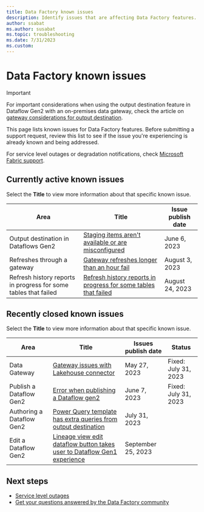 ```yaml
---
title: Data Factory known issues
description: Identify issues that are affecting Data Factory features. 
author: ssabat
ms.author: susabat
ms.topic: troubleshooting    
ms.date: 7/31/2023
ms.custom:  
---
```


# Data Factory known issues

>[!IMPORTANT]
> For important considerations when using the output destination feature in Dataflow Gen2 with an on-premises data gateway, check the article on [gateway considerations for output destination](gateway-considerations-output-destinations.md).

This page lists known issues for Data Factory features. Before submitting a support request, review this list to see if the issue you're experiencing is already known and being addressed.

For service level outages or degradation notifications, check [Microsoft Fabric support](https://support.fabric.microsoft.com/).  

## Currently active known issues

Select the **Title** to view more information about that specific known issue.

|    Area                              |  Title  |  Issue publish date |  
|------------------------------------|---------|---------------------|
|  Output destination in Dataflows Gen2               |  [Staging items aren't available or are misconfigured](known-issue-staging-item.md)    |   June 6, 2023    |
| Refreshes through a gateway | [Gateway refreshes longer than an hour fail](known-issue-gateway-refreshes.md) | August 3, 2023 |
| Refresh history reports in progress for some tables that failed | [Refresh history reports in progress for some tables that failed](known-issue-inprogress-refresh-history.md) | August 24, 2023 |

## Recently closed known issues

Select the **Title** to view more information about that specific known issue.

| Area                              |  Title           |  Issues publish date |  Status  |
|------------------------------------|------------------|---------------------|-----------|
|Data Gateway            |  [Gateway issues with Lakehouse connector](known-issue-gateway.md)   |  May 27, 2023   |  Fixed: July 31, 2023  |
|Publish a Dataflow Gen2| [Error when publishing a Dataflow gen2](known-issue-publish-dataflow.md) | June 7, 2023| Fixed: July 31, 2023|
|  Authoring a Dataflow Gen2                  |  [Power Query template has extra queries from output destination](known-issue-template.md)    |   July 31, 2023    |
|  Edit a Dataflow Gen2                  |  [Lineage view edit dataflow button takes user to Dataflow Gen1 experience](known-issue-lineage-view-edit.md)    |   September 25, 2023    |

## Next steps

- [Service level outages](https://support.fabric.microsoft.com)
- [Get your questions answered by the Data Factory community](https://community.fabric.microsoft.com/t5/Data-Factory-preview-Community/ct-p/datafactory)
